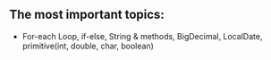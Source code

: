 ## The most important topics:
- For-each Loop, if-else, String & methods, BigDecimal, LocalDate, primitive(int, double, char, boolean)
